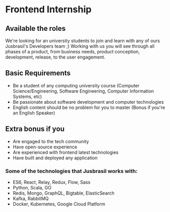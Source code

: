 # Frontend Internship

## Available the roles
We're looking for an university students to join and learn with any of ours Jusbrasil's Developers team ;) Working with us you will see through all phases of a product, from business needs, product conception, development, release, to the user engagement.

## Basic Requirements
- Be a student of any computing university course (Computer Science/Engineering, Software Engineering, Computer Information Systems, etc)
- Be passionate about software development and computer technologies
- English content should be no problem for you to master (Bonus if you're an English Speaker)

## Extra bonus if you
- Are engaged to the tech community
- Have open-source experience
- Are experienced with frontend latest technologies
- Have built and deployed any application

### Some of the technologies that Jusbrasil works with:
- ES6, React, Relay, Redux, Flow, Sass
- Python, Scala, GO
- Redis, Mongo, GraphQL, Bigtable, ElasticSearch
- Kafka, RabbitMQ
- Docker, Kubernetes, Google Cloud Platform
